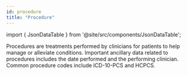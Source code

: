 ```yaml
---
id: procedure
title: "Procedure"
---
```


import { JsonDataTable } from '@site/src/components/JsonDataTable';

Procedures are treatments performed by clinicians for patients to help manage or alleviate conditions.  Important ancillary data related to procedures includes the date performed and the performing clinician.  Common procedure codes include ICD-10-PCS and HCPCS.

<JsonDataTable jsonPath="nodes.model\.the_tuva_project\.core__procedure.columns" />